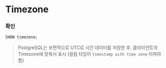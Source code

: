 Timezone
===

### 확인
```sql
SHOW timezone;
```
>PostgreSQL는 보편적으로 UTC로 시간 데이터를 저장한 후, 클라이언트의 Timezone에 맞춰서 표시 (컬럼 타입이 `timestamp with time zone` 이여야 함)

